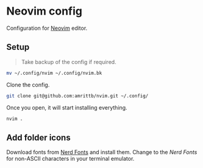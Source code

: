# Neovim config

Configuration for [Neovim](https://neovim.io/) editor.

## Setup

> Take backup of the config if required.

```sh
mv ~/.config/nvim ~/.config/nvim.bk
```

Clone the config.

```sh
git clone git@github.com:amrittb/nvim.git ~/.config/
```

Once you open, it will start installing everything.
```sh
nvim .
```

## Add folder icons

Download fonts from [Nerd Fonts](https://www.nerdfonts.com/font-downloads) and install them.
Change to the *Nerd Fonts* for non-ASCII characters in your terminal emulator.

